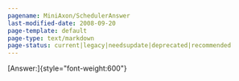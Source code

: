 ```yaml
---
pagename: MiniAxon/SchedulerAnswer
last-modified-date: 2008-09-20
page-template: default
page-type: text/markdown
page-status: current|legacy|needsupdate|deprecated|recommended
---
```

[Answer:]{style="font-weight:600"}
